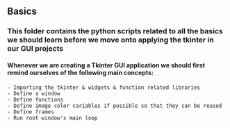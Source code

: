 ## Basics

### This folder contains the python scripts related to all the basics we should learn before we move onto applying the tkinter in our GUI projects

#### Whenever we are creating a Tkinter GUI application we should first remind ourselves of the following main concepts:
    - Importing the tkinter & widgets & function related libraries
    - Define a window
    - Define functions
    - Define image color cariables if possible so that they can be reused
    - Define frames
    - Run root window's main loop